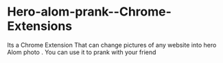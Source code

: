 # Hero-alom-prank--Chrome-Extensions
Its a Chrome Extension That can change pictures of any website into hero Alom photo  .
You can use it to prank with your friend 
